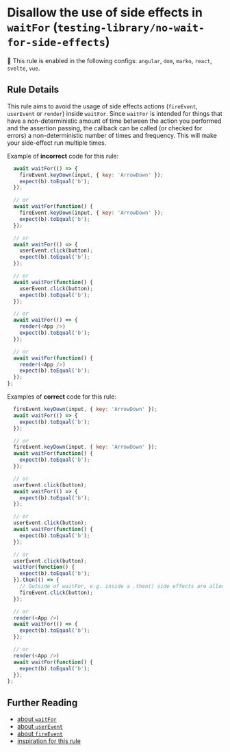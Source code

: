 # Disallow the use of side effects in `waitFor` (`testing-library/no-wait-for-side-effects`)

💼 This rule is enabled in the following configs: `angular`, `dom`, `marko`, `react`, `svelte`, `vue`.

<!-- end auto-generated rule header -->

## Rule Details

This rule aims to avoid the usage of side effects actions (`fireEvent`, `userEvent` or `render`) inside `waitFor`.
Since `waitFor` is intended for things that have a non-deterministic amount of time between the action you performed and the assertion passing,
the callback can be called (or checked for errors) a non-deterministic number of times and frequency.
This will make your side-effect run multiple times.

Example of **incorrect** code for this rule:

```js
  await waitFor(() => {
    fireEvent.keyDown(input, { key: 'ArrowDown' });
    expect(b).toEqual('b');
  });

  // or
  await waitFor(function() {
    fireEvent.keyDown(input, { key: 'ArrowDown' });
    expect(b).toEqual('b');
  });

  // or
  await waitFor(() => {
    userEvent.click(button);
    expect(b).toEqual('b');
  });

  // or
  await waitFor(function() {
    userEvent.click(button);
    expect(b).toEqual('b');
  });

  // or
  await waitFor(() => {
    render(<App />)
    expect(b).toEqual('b');
  });

  // or
  await waitFor(function() {
    render(<App />)
    expect(b).toEqual('b');
  });
};
```

Examples of **correct** code for this rule:

```js
  fireEvent.keyDown(input, { key: 'ArrowDown' });
  await waitFor(() => {
    expect(b).toEqual('b');
  });

  // or
  fireEvent.keyDown(input, { key: 'ArrowDown' });
  await waitFor(function() {
    expect(b).toEqual('b');
  });

  // or
  userEvent.click(button);
  await waitFor(() => {
    expect(b).toEqual('b');
  });

  // or
  userEvent.click(button);
  await waitFor(function() {
    expect(b).toEqual('b');
  });

  // or
  userEvent.click(button);
  waitFor(function() {
    expect(b).toEqual('b');
  }).then(() => {
    // Outside of waitFor, e.g. inside a .then() side effects are allowed
    fireEvent.click(button);
  });

  // or
  render(<App />)
  await waitFor(() => {
    expect(b).toEqual('b');
  });

  // or
  render(<App />)
  await waitFor(function() {
    expect(b).toEqual('b');
  });
};
```

## Further Reading

- [about `waitFor`](https://testing-library.com/docs/dom-testing-library/api-async#waitfor)
- [about `userEvent`](https://github.com/testing-library/user-event)
- [about `fireEvent`](https://testing-library.com/docs/dom-testing-library/api-events)
- [inspiration for this rule](https://kentcdodds.com/blog/common-mistakes-with-react-testing-library#performing-side-effects-in-waitfor)
